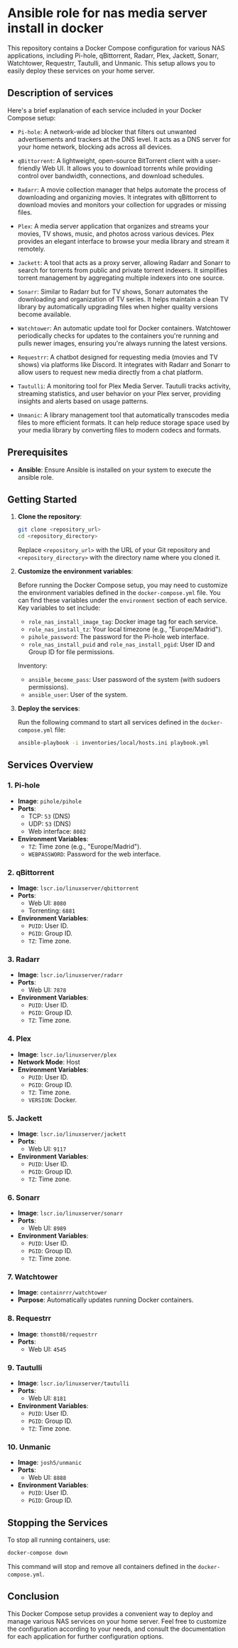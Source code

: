 # Ansible role for nas media server install in docker

This repository contains a Docker Compose configuration for various NAS applications, including Pi-hole, qBittorrent, Radarr, Plex, Jackett, Sonarr, Watchtower, Requestrr, Tautulli, and Unmanic. This setup allows you to easily deploy these services on your home server.

## Description of services
Here's a brief explanation of each service included in your Docker Compose setup:

- `Pi-hole`: A network-wide ad blocker that filters out unwanted advertisements and trackers at the DNS level. It acts as a DNS server for your home network, blocking ads across all devices.

- `qBittorrent`: A lightweight, open-source BitTorrent client with a user-friendly Web UI. It allows you to download torrents while providing control over bandwidth, connections, and download schedules.

- `Radarr`: A movie collection manager that helps automate the process of downloading and organizing movies. It integrates with qBittorrent to download movies and monitors your collection for upgrades or missing files.

- `Plex`: A media server application that organizes and streams your movies, TV shows, music, and photos across various devices. Plex provides an elegant interface to browse your media library and stream it remotely.

- `Jackett`: A tool that acts as a proxy server, allowing Radarr and Sonarr to search for torrents from public and private torrent indexers. It simplifies torrent management by aggregating multiple indexers into one source.

- `Sonarr`: Similar to Radarr but for TV shows, Sonarr automates the downloading and organization of TV series. It helps maintain a clean TV library by automatically upgrading files when higher quality versions become available.

- `Watchtower`: An automatic update tool for Docker containers. Watchtower periodically checks for updates to the containers you're running and pulls newer images, ensuring you're always running the latest versions.

- `Requestrr`: A chatbot designed for requesting media (movies and TV shows) via platforms like Discord. It integrates with Radarr and Sonarr to allow users to request new media directly from a chat platform.

- `Tautulli`: A monitoring tool for Plex Media Server. Tautulli tracks activity, streaming statistics, and user behavior on your Plex server, providing insights and alerts based on usage patterns.

- `Unmanic`: A library management tool that automatically transcodes media files to more efficient formats. It can help reduce storage space used by your media library by converting files to modern codecs and formats.

## Prerequisites

- **Ansible**: Ensure Ansible is installed on your system to execute the ansible role.

## Getting Started

1. **Clone the repository**:

   ```bash
   git clone <repository_url>
   cd <repository_directory>
   ```

   Replace `<repository_url>` with the URL of your Git repository and `<repository_directory>` with the directory name where you cloned it.

2. **Customize the environment variables**:

   Before running the Docker Compose setup, you may need to customize the environment variables defined in the `docker-compose.yml` file. You can find these variables under the `environment` section of each service. Key variables to set include:

   - `role_nas_install_image_tag`: Docker image tag for each service.
   - `role_nas_install_tz`: Your local timezone (e.g., "Europe/Madrid").
   - `pihole_password`: The password for the Pi-hole web interface.
   - `role_nas_install_puid` and `role_nas_install_pgid`: User ID and Group ID for file permissions.

   Inventory:
   - `ansible_become_pass`: User password of the system (with sudoers permissions).
    - `ansible_user`: User of the system.

3. **Deploy the services**:

   Run the following command to start all services defined in the `docker-compose.yml` file:

   ```bash
   ansible-playbook -i inventories/local/hosts.ini playbook.yml
   ```

## Services Overview

### 1. Pi-hole
- **Image**: `pihole/pihole`
- **Ports**: 
  - TCP: `53` (DNS)
  - UDP: `53` (DNS)
  - Web interface: `8082`
- **Environment Variables**:
  - `TZ`: Time zone (e.g., "Europe/Madrid").
  - `WEBPASSWORD`: Password for the web interface.

### 2. qBittorrent
- **Image**: `lscr.io/linuxserver/qbittorrent`
- **Ports**: 
  - Web UI: `8080`
  - Torrenting: `6881`
- **Environment Variables**:
  - `PUID`: User ID.
  - `PGID`: Group ID.
  - `TZ`: Time zone.

### 3. Radarr
- **Image**: `lscr.io/linuxserver/radarr`
- **Ports**: 
  - Web UI: `7878`
- **Environment Variables**:
  - `PUID`: User ID.
  - `PGID`: Group ID.
  - `TZ`: Time zone.

### 4. Plex
- **Image**: `lscr.io/linuxserver/plex`
- **Network Mode**: Host
- **Environment Variables**:
  - `PUID`: User ID.
  - `PGID`: Group ID.
  - `TZ`: Time zone.
  - `VERSION`: Docker.

### 5. Jackett
- **Image**: `lscr.io/linuxserver/jackett`
- **Ports**: 
  - Web UI: `9117`
- **Environment Variables**:
  - `PUID`: User ID.
  - `PGID`: Group ID.
  - `TZ`: Time zone.

### 6. Sonarr
- **Image**: `lscr.io/linuxserver/sonarr`
- **Ports**: 
  - Web UI: `8989`
- **Environment Variables**:
  - `PUID`: User ID.
  - `PGID`: Group ID.
  - `TZ`: Time zone.

### 7. Watchtower
- **Image**: `containrrr/watchtower`
- **Purpose**: Automatically updates running Docker containers.

### 8. Requestrr
- **Image**: `thomst08/requestrr`
- **Ports**: 
  - Web UI: `4545`

### 9. Tautulli
- **Image**: `lscr.io/linuxserver/tautulli`
- **Ports**: 
  - Web UI: `8181`
- **Environment Variables**:
  - `PUID`: User ID.
  - `PGID`: Group ID.
  - `TZ`: Time zone.

### 10. Unmanic
- **Image**: `josh5/unmanic`
- **Ports**: 
  - Web UI: `8888`
- **Environment Variables**:
  - `PUID`: User ID.
  - `PGID`: Group ID.

## Stopping the Services

To stop all running containers, use:

```bash
docker-compose down
```

This command will stop and remove all containers defined in the `docker-compose.yml`.

## Conclusion

This Docker Compose setup provides a convenient way to deploy and manage various NAS services on your home server. Feel free to customize the configuration according to your needs, and consult the documentation for each application for further configuration options.
